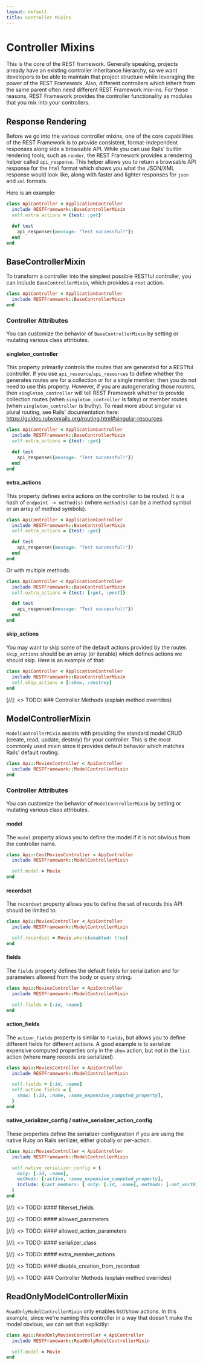 ```yaml
---
layout: default
title: Controller Mixins
---
```

# Controller Mixins

This is the core of the REST framework. Generally speaking, projects already have an existing
controller inheritance hierarchy, so we want developers to be able to maintain that project
structure while leveraging the power of the REST Framework. Also, different controllers which
inherit from the same parent often need different REST Framework mix-ins. For these reasons, REST
Framework provides the controller functionality as modules that you mix into your controllers.

## Response Rendering

Before we go into the various controller mixins, one of the core capabilities of the REST Framework
is to provide consistent, format-independent responses along side a browsable API. While you can use
Rails' builtin rendering tools, such as `render`, the REST Framework provides a rendering helper
called `api_response`. This helper allows you to return a browsable API response for the `html`
format which shows you what the JSON/XML response would look like, along with faster and lighter
responses for `json` and `xml` formats.

Here is an example:

```ruby
class ApiController < ApplicationController
  include RESTFramework::BaseControllerMixin
  self.extra_actions = {test: :get}

  def test
    api_response({message: "Test successful!"})
  end
end
```

## BaseControllerMixin

To transform a controller into the simplest possible RESTful controller, you can include
`BaseControllerMixin`, which provides a `root` action.

```ruby
class ApiController < ApplicationController
  include RESTFramework::BaseControllerMixin
end
```

### Controller Attributes

You can customize the behavior of `BaseControllerMixin` by setting or mutating various class
attributes.

#### singleton_controller

This property primarily controls the routes that are generated for a RESTful controller. If you use
`api_resource`/`api_resources` to define whether the generates routes are for a collection or for
a single member, then you do not need to use this property. However, if you are autogenerating those
routers, then `singleton_controller` will tell REST Framework whether to provide collection routes
(when `singleton_controller` is falsy) or member routes (when `singleton_controller` is truthy). To
read more about singular vs plural routing, see Rails' documentation here:
https://guides.rubyonrails.org/routing.html#singular-resources.

```ruby
class ApiController < ApplicationController
  include RESTFramework::BaseControllerMixin
  self.extra_actions = {test: :get}

  def test
    api_response({message: "Test successful!"})
  end
end
```

#### extra_actions

This property defines extra actions on the controller to be routed. It is a hash of
`endpoint -> method(s)` (where `method(s)` can be a method symbol or an array of method symbols).

```ruby
class ApiController < ApplicationController
  include RESTFramework::BaseControllerMixin
  self.extra_actions = {test: :get}

  def test
    api_response({message: "Test successful!"})
  end
end
```

Or with multiple methods:

```ruby
class ApiController < ApplicationController
  include RESTFramework::BaseControllerMixin
  self.extra_actions = {test: [:get, :post]}

  def test
    api_response({message: "Test successful!"})
  end
end
```

#### skip_actions

You may want to skip some of the default actions provided by the router. `skip_actions` should be an
array (or iterable) which defines actions we should skip. Here is an example of that:

```ruby
class ApiController < ApplicationController
  include RESTFramework::BaseControllerMixin
  self.skip_actions = [:show, :destroy]
end
```

[//]: <> TODO: ### Controller Methods (explain method overrides)

## ModelControllerMixin

`ModelControllerMixin` assists with providing the standard model CRUD (create, read, update,
destroy) for your controller. This is the most commonly used mixin since it provides default
behavior which matches Rails' default routing.

```ruby
class Api::MoviesController < ApiController
  include RESTFramework::ModelControllerMixin
end
```

### Controller Attributes

You can customize the behavior of `ModelControllerMixin` by setting or mutating various class
attributes.

#### model

The `model` property allows you to define the model if it is not obvious from the controller name.

```ruby
class Api::CoolMoviesController < ApiController
  include RESTFramework::ModelControllerMixin

  self.model = Movie
end
```

#### recordset

The `recordset` property allows you to define the set of records this API should be limited to.

```ruby
class Api::MoviesController < ApiController
  include RESTFramework::ModelControllerMixin

  self.recordset = Movie.where(enabled: true)
end
```

#### fields

The `fields` property defines the default fields for serialization and for parameters allowed from
the body or query string.

```ruby
class Api::MoviesController < ApiController
  include RESTFramework::ModelControllerMixin

  self.fields = [:id, :name]
end
```

#### action_fields

The `action_fields` property is similar to `fields`, but allows you to define different fields for
different actions. A good example is to serialize expensive computed properties only in the `show`
action, but not in the `list` action (where many records are serialized).

```ruby
class Api::MoviesController < ApiController
  include RESTFramework::ModelControllerMixin

  self.fields = [:id, :name]
  self.action_fields = {
    show: [:id, :name, :some_expensive_computed_property],
  }
end
```

#### native_serializer_config / native_serializer_action_config

These properties define the serializer configuration if you are using the native Ruby on Rails
serilizer, either globally or per-action.

```ruby
class Api::MoviesController < ApiController
  include RESTFramework::ModelControllerMixin

  self.native_serializer_config = {
    only: [:id, :name],
    methods: [:active, :some_expensive_computed_property],
    include: {cast_members: { only: [:id, :name], methods: [:net_worth] }},
  }
end
```

[//]: <> TODO: #### filterset_fields

[//]: <> TODO: #### allowed_parameters

[//]: <> TODO: #### allowed_action_parameters

[//]: <> TODO: #### serializer_class

[//]: <> TODO: #### extra_member_actions

[//]: <> TODO: #### disable_creation_from_recordset

[//]: <> TODO: ### Controller Methods (explain method overrides)

## ReadOnlyModelControllerMixin

`ReadOnlyModelControllerMixin` only enables list/show actions. In this example, since we're naming
this controller in a way that doesn't make the model obvious, we can set that explicitly:

```ruby
class Api::ReadOnlyMoviesController < ApiController
  include RESTFramework::ReadOnlyModelControllerMixin

  self.model = Movie
end
```
